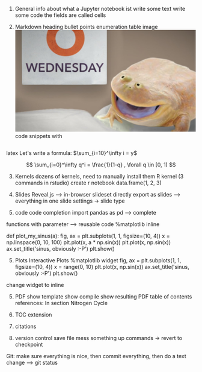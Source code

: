 1. General info about what a Jupyter notebook ist
write some text
write some code
the fields are called cells

2. Markdown
heading
bullet points
enumeration
table
image ![yo](img/wednesday.jpg)
code snippets with
```
```
latex
Let's write a formula: $\sum_{i=10}^\infty i = y$

$$
\sum_{i=0}^\infty q^i = \frac{1}{1-q} , \forall q \in [0, 1)
$$

3. Kernels
dozens of kernels, need to manually install them
R kernel (3 commands in rstudio)
create r notebook
data.frame(1, 2, 3)

4. Slides
Reveal.js --> in-browser slideset
directly export as slides --> everything in one slide
settings -> slide type

5. code
code completion
import pandas as pd
--> complete

functions with parameter --> reusable code
%matplotlib inline

def plot_my_sinus(a):
    fig, ax = plt.subplots(1, 1, figsize=(10, 4))
    x = np.linspace(0, 10, 100)
    plt.plot(x, a * np.sin(x))
    plt.plot(x, np.sin(x))
    ax.set_title('sinus, obviously :-P')
    plt.show()

5. Plots
Interactive Plots
%matplotlib widget
fig, ax = plt.subplots(1, 1, figsize=(10, 4))
x = range(0, 10)
plt.plot(x, np.sin(x))
ax.set_title('sinus, obviously :-P')
plt.show()

change  widget to inline

5. PDF
show template
show compile
show resulting PDF
table of contents
references: In section Nitrogen Cycle

5. TOC extension


6. citations

7. version control
save file
mess something up
commands -> revert to checkpoint

Git: make sure everything is nice, then commit everything, then do a text change
--> git status
